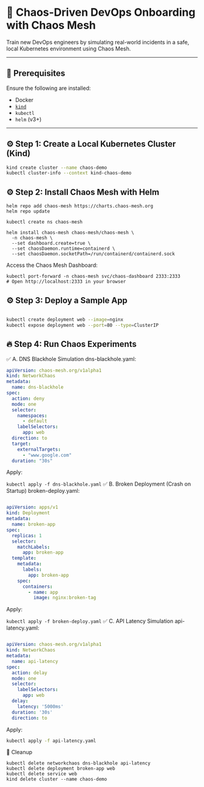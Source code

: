# 🚀 Chaos-Driven DevOps Onboarding with Chaos Mesh

Train new DevOps engineers by simulating real-world incidents in a safe, local Kubernetes environment using Chaos Mesh.

---

## 🧰 Prerequisites

Ensure the following are installed:

- Docker
- [`kind`](https://kind.sigs.k8s.io/)
- `kubectl`
- `helm` (v3+)

---

## ⚙️ Step 1: Create a Local Kubernetes Cluster (Kind)

```bash
kind create cluster --name chaos-demo
kubectl cluster-info --context kind-chaos-demo
```
## ⚙️ Step 2: Install Chaos Mesh with Helm
```
helm repo add chaos-mesh https://charts.chaos-mesh.org
helm repo update

kubectl create ns chaos-mesh

helm install chaos-mesh chaos-mesh/chaos-mesh \
  -n chaos-mesh \
  --set dashboard.create=true \
  --set chaosDaemon.runtime=containerd \
  --set chaosDaemon.socketPath=/run/containerd/containerd.sock
```
Access the Chaos Mesh Dashboard:
```
kubectl port-forward -n chaos-mesh svc/chaos-dashboard 2333:2333
# Open http://localhost:2333 in your browser
```
## ⚙️ Step 3: Deploy a Sample App
```bash

kubectl create deployment web --image=nginx
kubectl expose deployment web --port=80 --type=ClusterIP
```
## 🔥 Step 4: Run Chaos Experiments
✅ A. DNS Blackhole Simulation
dns-blackhole.yaml:

```yaml
apiVersion: chaos-mesh.org/v1alpha1
kind: NetworkChaos
metadata:
  name: dns-blackhole
spec:
  action: deny
  mode: one
  selector:
    namespaces:
      - default
    labelSelectors:
      app: web
  direction: to
  target:
    externalTargets:
      - "www.google.com"
  duration: "30s"
```
Apply:

```kubectl apply -f dns-blackhole.yaml```
✅ B. Broken Deployment (Crash on Startup)
broken-deploy.yaml:

```yaml

apiVersion: apps/v1
kind: Deployment
metadata:
  name: broken-app
spec:
  replicas: 1
  selector:
    matchLabels:
      app: broken-app
  template:
    metadata:
      labels:
        app: broken-app
    spec:
      containers:
        - name: app
          image: nginx:broken-tag
```
Apply:

```kubectl apply -f broken-deploy.yaml```
✅ C. API Latency Simulation
api-latency.yaml:

```yaml

apiVersion: chaos-mesh.org/v1alpha1
kind: NetworkChaos
metadata:
  name: api-latency
spec:
  action: delay
  mode: one
  selector:
    labelSelectors:
      app: web
  delay:
    latency: '5000ms'
  duration: '30s'
  direction: to
```
Apply:

```bash
kubectl apply -f api-latency.yaml
```
🧹 Cleanup
```
kubectl delete networkchaos dns-blackhole api-latency
kubectl delete deployment broken-app web
kubectl delete service web
kind delete cluster --name chaos-demo
```
